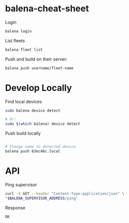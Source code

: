 # balena-cheat-sheet

Login
```bash
balena login
```

List fleets
```bash
balena fleet list
```

Push and build on their server:
```bash
balena push username/fleet-name
```

# Develop Locally

Find local devices
```bash
sudo balena device detect

# Or:
sudo $(which balena) device detect
```

Push build locally
```bash

# Change name to detected device
balena push 63ec46c.local
```


# API

Ping supervisor
```bash
curl -X GET --header "Content-Type:application/json" \
"$BALENA_SUPERVISOR_ADDRESS/ping"
```

Response
```bash
OK
```
